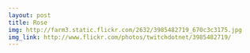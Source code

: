 ```yaml
---
layout: post
title: Rose 
img: http://farm3.static.flickr.com/2632/3985482719_670c3c3175.jpg 
img_link: http://www.flickr.com/photos/twitchdotnet/3985482719/ 
---
```

